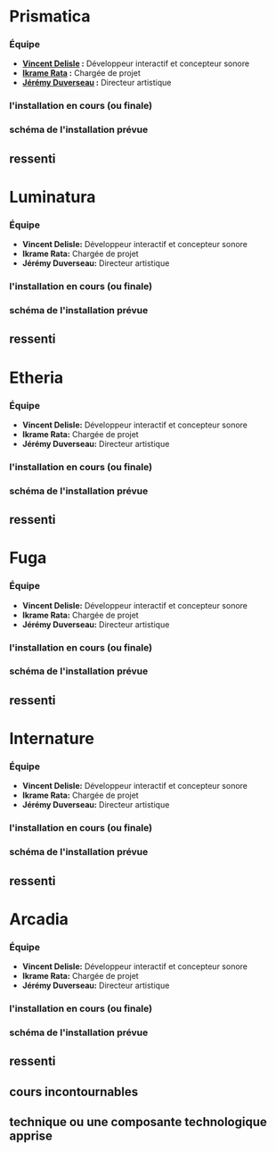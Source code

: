 
# Prismatica
### Équipe
- <ins>**Vincent Delisle</ins> :** Développeur interactif et concepteur sonore
- <ins>**Ikrame Rata</ins> :** Chargée de projet
- <ins>**Jérémy Duverseau</ins> :** Directeur artistique
### l'installation en cours (ou finale)
### schéma de l'installation prévue
## ressenti



# Luminatura
### Équipe
- **Vincent Delisle:** Développeur interactif et concepteur sonore
- **Ikrame Rata:** Chargée de projet
- **Jérémy Duverseau:** Directeur artistique
### l'installation en cours (ou finale)
### schéma de l'installation prévue
## ressenti



# Etheria
### Équipe
- **Vincent Delisle:** Développeur interactif et concepteur sonore
- **Ikrame Rata:** Chargée de projet
- **Jérémy Duverseau:** Directeur artistique
### l'installation en cours (ou finale)
### schéma de l'installation prévue
## ressenti



# Fuga
### Équipe
- **Vincent Delisle:** Développeur interactif et concepteur sonore
- **Ikrame Rata:** Chargée de projet
- **Jérémy Duverseau:** Directeur artistique
### l'installation en cours (ou finale)
### schéma de l'installation prévue
## ressenti



# Internature
### Équipe
- **Vincent Delisle:** Développeur interactif et concepteur sonore
- **Ikrame Rata:** Chargée de projet
- **Jérémy Duverseau:** Directeur artistique
### l'installation en cours (ou finale)
### schéma de l'installation prévue
## ressenti



# Arcadia
### Équipe
- **Vincent Delisle:** Développeur interactif et concepteur sonore
- **Ikrame Rata:** Chargée de projet
- **Jérémy Duverseau:** Directeur artistique
### l'installation en cours (ou finale)
### schéma de l'installation prévue
## ressenti


## cours incontournables
## technique ou une composante technologique apprise

